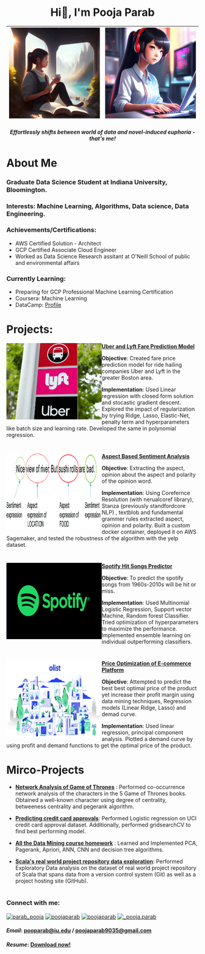 <h1 align="center">Hi👋, I'm Pooja Parab</h1>

<div align="center">

| <img src="https://github.com/poojaparab/poojaparab/blob/dev_1/Fotor_AI%20(1).png" alt="adam-pw" width="250" /> | <img src="https://github.com/poojaparab/poojaparab/blob/dev_1/Fotor_AI.png" alt="adam-pw" width="250"/> |
| --- | --- |
<h5>Effortlessly shifts between world of data and novel-induced euphoria - that's me!</h5>
</div>



# About Me

### Graduate Data Science Student at Indiana University, Bloomington.

### Interests: Machine Learning, Algorithms, Data science, Data Engineering. 

### Achievements/Certifications:
- AWS Certified Solution - Architect
- GCP Certified Associate Cloud Engineer
- Worked as Data Science Research assitant at O'Neill School of public and environmental affairs

### Currently Learning:
- Preparing for GCP Professional Machine Learning Certification
- Coursera: Machine Learning 
- DataCamp: [Profile](https://app.datacamp.com/profile/poojaparab9035)

# Projects:


<img align="left" width="250" height="200" src="https://github.com/poojaparab/poojaparab/blob/dev_1/uberlyft.webp">**[Uber and Lyft Fare Prediction Model](https://github.com/poojaparab/UBER-and-Lyft-Fare-Prediction-Model)**

**Objective**: Created fare price prediction model for ride hailing companies Uber and Lyft in the greater Boston area. 

**Implementation**: Used Linear regression with closed form solution and stocastic gradient descent. Explored the impact of regularization by trying Ridge, Lasso, Elastic-Net, penalty term and hyperparameters like batch size and learning rate. Developed the same in polynomial regression.

#

<img align="left" width="250" height="200" src="https://github.com/poojaparab/poojaparab/blob/dev_1/absa.png">**[Aspect Based Sentiment Analysis](https://github.com/poojaparab/Aspect-Based-Sentiment-Analysis)**

**Objective**: Extracting the aspect, opinion about the aspect and polarity of the opinion word.

**Implementation**: Using Corefernce Resolution (with nerualcoref library), Stanza (previously standfordcore NLP) , textblob and fundamental grammer rules extracted aspect, opinion and polarity. Built a custom docker container, deployed it on AWS Sagemaker, and tested the robustness of the algorithm with the yelp dataset.

#

<img align="left" width="250" height="200" src="https://github.com/poojaparab/poojaparab/blob/dev_1/spotify-logo-1920x1080.jpg">**[Spotify Hit Songs Predictor](https://github.com/poojaparab/Spotify-hit-song-predictor)**

**Objective**: To predict the spotify songs from 1960s-2010s will be hit or miss.

**Implementation**: Used Multinomial Logistic Regression, Support vector Machine, Random forest Classifier. Tried optimization of hyperparameters to maximize the performance. Implemented ensemble learning on individual outperforming classifiers.

#

<img align="left" width="250" height="200" src="https://github.com/poojaparab/poojaparab/blob/dev_1/olist_.png">**[Price Optimization of E-commerce Platform](https://github.com/poojaparab/Price-Optimization-of-E-commerce-platform)**

**Objective**: Attempted to predict the best best optimal price of the product yet increase their profit margin using data mining techniques, Regression models (Linear Ridge, Lasso) and demad curve.

**Implementation**: Used linear regression, principal component analysis. Plotted a demand curve by using profit and demand functions to get the optimal price of the product.

#

# Mirco-Projects

- **[Network Analysis of Game of Thrones](https://github.com/poojaparab/Network-Analysis-of-Game-of-Thrones)** : Performed co-occurrence network analysis of the characters in the 5 Game of Thrones books. Obtained a well-known character using degree of centrality, betweeness centrality and pegerank algorithm.

- **[Predicting credit card approvals](https://github.com/poojaparab/predicting-credit-card-approvals)**: Performed Logistic regression on UCI credit card approval dataset. Additionally, performed gridsearchCV to find best performing model.


- **[All the Data Mining course homework](https://github.com/poojaparab/Data-mining-homeworks)** : Learned and Implemented PCA, Pagerank, Apriori, ANN, CNN and decision tree algorithms.

- **[Scala's real world project repository data exploration](https://github.com/poojaparab/Scala-Real-world-Project-repository-Data-exploration)**: Performed Exploratory Data analysis on the dataset of real world project repository of Scala that spans data from a version control system (Git) as well as a project hosting site (GitHub).


#

<h3 align="left">Connect with me:</h3>
<p align="left">
<a href="https://linkedin.com/in/parab_pooja" target="blank"><img align="center" src="https://raw.githubusercontent.com/rahuldkjain/github-profile-readme-generator/master/src/images/icons/Social/linked-in-alt.svg" alt="parab_pooja" height="30" width="40" /></a>
<a href="https://kaggle.com/poojaparab" target="blank"><img align="center" src="https://raw.githubusercontent.com/rahuldkjain/github-profile-readme-generator/master/src/images/icons/Social/kaggle.svg" alt="poojaparab" height="30" width="40" /></a>
<a href="https://www.leetcode.com/poojaparab" target="blank"><img align="center" src="https://raw.githubusercontent.com/rahuldkjain/github-profile-readme-generator/master/src/images/icons/Social/leet-code.svg" alt="poojaparab" height="30" width="40" /></a>
<a href="https://instagram.com/_pooja.parab" target="blank"><img align="center" src="https://raw.githubusercontent.com/rahuldkjain/github-profile-readme-generator/master/src/images/icons/Social/instagram.svg" alt="_pooja.parab" height="30" width="40" /></a>
</p>

#### *Email*: pooparab@iu.edu / poojaparab9035@gmail.com
#### *Resume*: [Download now!](https://github.com/poojaparab/poojaparab/blob/main/Pooja_Parab.pdf)

#
